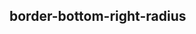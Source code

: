 ## border-bottom-right-radius


<!-- CSSJSON.border-bottom-right-radius.description -->

<!-- CSSJSON.border-bottom-right-radius.syntax -->

<!-- CSSJSON.border-bottom-right-radius.values -->

<!-- CSSJSON.border-bottom-right-radius.defaultValue -->

<!-- CSSJSON.border-bottom-right-radius.unixTags -->

<!-- CSSJSON.border-bottom-right-radius.compatibility -->

<!-- CSSJSON.border-bottom-right-radius.reference -->